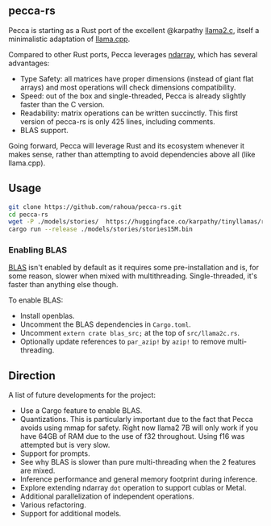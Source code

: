 ## pecca-rs

Pecca is starting as a Rust port of the excellent @karpathy [llama2.c](https://github.com/karpathy/llama2.), itself a minimalistic adaptation of [llama.cpp](https://github.com/ggerganov/llama.cpp).

Compared to other Rust ports, Pecca leverages [ndarray](https://github.com/rust-ndarray/ndarray), which has several advantages:

* Type Safety: all matrices have proper dimensions (instead of giant flat arrays) and most operations will check dimensions compatibility.
* Speed: out of the box and single-threaded, Pecca is already slightly faster than the C version.
* Readability: matrix operations can be written succinctly. This first version of pecca-rs is only 425 lines, including comments.
* BLAS support.

Going forward, Pecca will leverage Rust and its ecosystem whenever it makes sense, rather than attempting to avoid dependencies above all (like llama.cpp).

## Usage

```bash
git clone https://github.com/rahoua/pecca-rs.git
cd pecca-rs
wget -P ./models/stories/  https://huggingface.co/karpathy/tinyllamas/resolve/main/stories15M.bin
cargo run --release ./models/stories/stories15M.bin
```

### Enabling BLAS

[BLAS](https://en.wikipedia.org/wiki/Basic_Linear_Algebra_Subprograms) isn't enabled by default as it requires some pre-installation and is, for some reason, slower when mixed with multithreading. Single-threaded, it's faster than anything else though.

To enable BLAS:

* Install openblas.
* Uncomment the BLAS dependencies in `Cargo.toml`.
* Uncomment `extern crate blas_src;` at the top of `src/llama2c.rs`.
* Optionally update references to `par_azip!` by `azip!` to remove multi-threading.

## Direction

A list of future developments for the project:

* Use a Cargo feature to enable BLAS.
* Quantizations. This is particularly important due to the fact that Pecca avoids using mmap for safety. Right now llama2 7B will only work if you have 64GB of RAM due to the use of f32 throughout. Using f16 was attempted but is very slow.
* Support for prompts.
* See why BLAS is slower than pure multi-threading when the 2 features are mixed.
* Inference performance and general memory footprint during inference.
* Explore extending ndarray `dot` operation to support cublas or Metal.
* Additional parallelization of independent operations.
* Various refactoring.
* Support for additional models.
